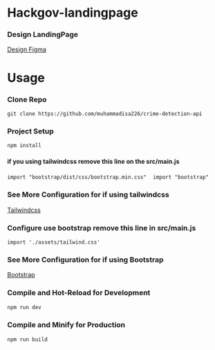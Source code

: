 # Hackgov-landingpage

### Design LandingPage

[Design Figma](https://tailwindcss.com/docs/guides/vite#)

# Usage

### Clone Repo
`git clone https://github.com/muhammadisa226/crime-detection-api`

### Project Setup

```sh
npm install
```
#### if you using tailwindcss remove this line on the src/main.js

`import "bootstrap/dist/css/bootstrap.min.css"`
` `
`import "bootstrap"`


### See More Configuration for if using tailwindcss

[Tailwindcss](https://tailwindcss.com/docs/guides/vite)

### Configure use bootstrap remove this line in src/main.js

`import './assets/tailwind.css'`

### See More Configuration for if using Bootstrap
[Bootstrap](https://getbootstrap.com/docs/5.3/getting-started/vite/#configure-vite`)

### Compile and Hot-Reload for Development

```sh
npm run dev
```

### Compile and Minify for Production

```sh
npm run build
```
